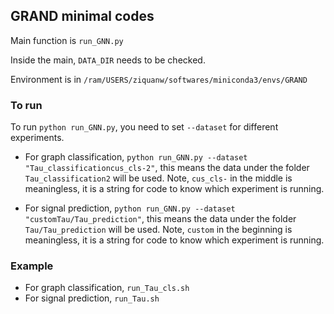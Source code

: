 ## GRAND minimal codes

Main function is `run_GNN.py`

Inside the main, `DATA_DIR` needs to be checked.

Environment is in `/ram/USERS/ziquanw/softwares/miniconda3/envs/GRAND`

### To run

To run `python run_GNN.py`, you need to set `--dataset` for different experiments.

 - For graph classification, `python run_GNN.py --dataset "Tau_classificationcus_cls-2"`, this means the data under the folder `Tau_classification2` will be used. Note, `cus_cls-` in the middle is meaningless, it is a string for code to know which experiment is running.

 - For signal prediction, `python run_GNN.py --dataset "customTau/Tau_prediction"`, this means the data under the folder `Tau/Tau_prediction` will be used. Note, `custom` in the beginning is meaningless, it is a string for code to know which experiment is running.

### Example

 - For graph classification, `run_Tau_cls.sh`
 - For signal prediction, `run_Tau.sh`
